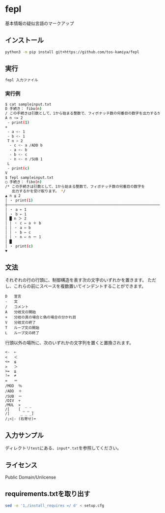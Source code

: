 fepl
====

基本情報の疑似言語のマークアップ

## インストール

```sh
python3 -m pip install git+https://github.com/tos-kamiya/fepl
```

## 実行

```sh
fepl 入力ファイル
```

### 実行例

```sh
$ cat sampleinput.txt
D 手続き： fibo(n)
/ この手続きは引数として、1から始まる整数で、フィボナッチ数の何番目の数字を出力するかを受け取ります。
A n <= 2
 - print(1)
+
 - a <- 1
 - b <- 1
 T n > 2
  - c <- a /ADD b
  - a <- b
  - b <- c
  - n <- n /SUB 1
 L
 - print(c)
V
$ fepl sampleinput.txt
◯ 手続き： fibo(n)
/* この手続きは引数として、1から始まる整数で、フィボナッチ数の何番目の数字を
   出力するかを受け取ります。 */
▲ n ≦ 2
│ ・ print(1)
┼────────────────────────────────────────────────────────────────────────────
│ ・ a ← 1
│ ・ b ← 1
│ █ n ＞ 2
│ │ ・ c ← a ＋ b
│ │ ・ a ← b
│ │ ・ b ← c
│ │ ・ n ← n ー 1
│ █
│ ・ print(c)
▼
```

## 文法

それぞれの行の行頭に、制御構造を表す次の文字のいずれかを置きます。
ただし、これらの前にスペースを複数置いてインデントすることができます。

```
D   宣言
-   文
/   コメント
A   分岐文の開始
+   分岐の真の場合と偽の場合の分かれ目
V   分岐文の終了
T   ループ文の開始
L   ループ文の終了
```

行頭以外の場所に、次のいずれかの文字列を置くと置換されます。

```
<-  ←
<   ＜
<=  ≦
>   ＞
>=  ≧
!=  ≠
=   ＝
/MOD  ％
/ADD  ＋
/SUB  ー
/DIV  ÷
/MUL  ✕
/[    [ ̲̅ ̲̅
/]     ̲̅ ̲̅ ̲̅]
/;<|- (右寄せ)⬅
```

## 入力サンプル

ディレクトリ`test`にある、`input*.txt`を参照してください。

## ライセンス

Public Domain/Unlicense

## requirements.txtを取り出す

```sh
sed -e '1,/install_requires =/ d' < setup.cfg
```
